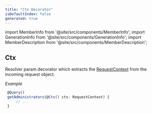 ```yaml
---
title: "Ctx Decorator"
isDefaultIndex: false
generated: true
---
```

<!-- This file was generated from the Vendure source. Do not modify. Instead, re-run the "docs:build" script -->
import MemberInfo from '@site/src/components/MemberInfo';
import GenerationInfo from '@site/src/components/GenerationInfo';
import MemberDescription from '@site/src/components/MemberDescription';


## Ctx

<GenerationInfo sourceFile="packages/core/src/api/decorators/request-context.decorator.ts" sourceLine="21" packageName="@bb-vendure/core" />

Resolver param decorator which extracts the <a href='/reference/typescript-api/request/request-context#requestcontext'>RequestContext</a> from the incoming
request object.

*Example*

```ts
 @Query()
 getAdministrators(@Ctx() ctx: RequestContext) {
     // ...
 }
```

